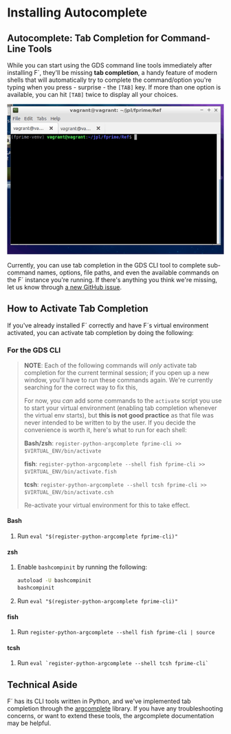 # Installing Autocomplete

## Autocomplete: Tab Completion for Command-Line Tools

While you can start using the GDS command line tools immediately after installing F´, they'll be missing **tab completion**, a handy feature of modern shells that will automatically try to complete the command/option you're typing when you press - surprise - the `[TAB]` key. If more than one option is available, you can hit `[TAB]` twice to display all your choices.

![An example of tab-completion](img/tab_complete_commands.gif)

Currently, you can use tab completion in the GDS CLI tool to complete sub-command names, options, file paths, and even the available commands on the F´ instance you're running. If there's anything you think we're missing, let us know through
[a new GitHub issue](https://github.com/nasa/fprime/issues/new).

## How to Activate Tab Completion

If you've already installed F´ correctly and have F´s virtual environment activated, you can activate tab completion by doing the following:

### For the GDS CLI

>   **NOTE**: Each of the following commands will *only* activate tab completion for the current terminal session; if you open up a new window, you'll have to run these commands again. We're currently searching for the correct way to fix this,
>
>   For now, you *can* add some commands to the `activate` script you use to start your virtual environment (enabling tab completion whenever the virtual env starts), but **this is not good practice** as that file was never intended to be written to by the user. If you decide the convenience is worth it, here's what to run for each shell:
>
>   **Bash/zsh**: `register-python-argcomplete fprime-cli >> $VIRTUAL_ENV/bin/activate`
>
>   **fish**: `register-python-argcomplete --shell fish fprime-cli >> $VIRTUAL_ENV/bin/activate.fish`
>
>   **tcsh**: `register-python-argcomplete --shell tcsh fprime-cli >> $VIRTUAL_ENV/bin/activate.csh`
>
>   Re-activate your virtual environment for this to take effect.

#### Bash

1.  Run `eval "$(register-python-argcomplete fprime-cli)"`

#### zsh

1.  Enable `bashcompinit` by running the following:

    ```bash
    autoload -U bashcompinit
    bashcompinit
    ```

2.  Run `eval "$(register-python-argcomplete fprime-cli)"`

#### fish

1.  Run `register-python-argcomplete --shell fish fprime-cli | source`

#### tcsh

1.  Run ``eval `register-python-argcomplete --shell tcsh fprime-cli` ``

## Technical Aside

F´ has its CLI tools written in Python, and we've implemented tab completion through the [argcomplete](https://github.com/kislyuk/argcomplete) library. If you have any troubleshooting concerns, or want to extend these tools, the argcomplete documentation may be helpful.
